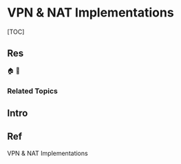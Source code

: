 # VPN & NAT Implementations

[TOC]



## Res
🏠 
🚧 


### Related Topics



## Intro



## Ref
VPN & NAT Implementations